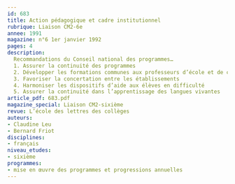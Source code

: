 ```yaml
---
id: 683
title: Action pédagogique et cadre institutionnel
rubrique: Liaison CM2-6e
annee: 1991
magazine: n°6 1er janvier 1992
pages: 4
description: 
  Recommandations du Conseil national des programmes…
  1. Assurer la continuité des programmes
  2. Développer les formations communes aux professeurs d’école et de collège
  3. Favoriser la concertation entre les établissements
  4. Harmoniser les dispositifs d’aide aux élèves en difficulté
  5. Assurer la continuité dans l’apprentissage des langues vivantes
article_pdf: 683.pdf
magazine_special: Liaison CM2-sixième
revue: L’école des lettres des collèges
auteurs:
- Claudine Leu
- Bernard Friot
disciplines:
- français
niveau_etudes:
- sixième
programmes:
- mise en œuvre des programmes et progressions annuelles
---
```

